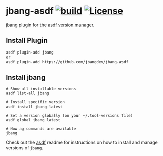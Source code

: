 # jbang-asdf [![build](https://github.com/jbangdev/jbang-asdf/actions/workflows/build.yml/badge.svg?branch=main)](https://github.com/jbangdev/jbang-asdf/actions/workflows/build.yml) [![License](https://img.shields.io/github/license/jbangdev/jbang-asdf?style=plastic)](https://github.com/jbangdev/jbang-asdf/blob/master/LICENSE)

[jbang](https://jbang.dev/) plugin for the [asdf version manager](https://asdf-vm.com).

## Install Plugin

```bash
asdf plugin-add jbang
or
asdf plugin-add https://github.com/jbangdev/jbang-asdf
```

## Install jbang

```shell
# Show all installable versions
asdf list-all jbang

# Install specific version
asdf install jbang latest

# Set a version globally (on your ~/.tool-versions file)
asdf global jbang latest

# Now ag commands are available
jbang
```

Check out the [asdf](https://github.com/asdf-vm/asdf) readme for instructions on how to install and manage versions of `jbang`.
